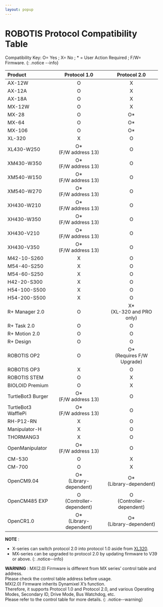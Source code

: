 ```yaml
---
layout: popup
---
```


# ROBOTIS Protocol Compatibility Table

Compatibility Key: O= Yes ; X= No ; * = User Action Required ; F/W= Firmware.
{: .notice --info}  

| Product             |         Protocol 1.0         |         Protocol 2.0          |
|:--------------------|:----------------------------:|:-----------------------------:|
| AX-12W              |              O               |               X               |
| AX-12A              |              O               |               X               |
| AX-18A              |              O               |               X               |
| MX-12W              |              O               |               X               |
| MX-28               |              O               |              O*               |
| MX-64               |              O               |              O*               |
| MX-106              |              O               |              O*               |
| XL-320              |              X               |               O               |
| XL430-W250          |   O* <br>(F/W address 13)    |               O               |
| XM430-W350          |   O* <br>(F/W address 13)    |               O               |
| XM540-W150          |   O* <br>(F/W address 13)    |               O               |
| XM540-W270          |   O* <br>(F/W address 13)    |               O               |
| XH430-W210          |   O* <br>(F/W address 13)    |               O               |
| XH430-W350          |   O* <br>(F/W address 13)    |               O               |
| XH430-V210          |   O* <br>(F/W address 13)    |               O               |
| XH430-V350          |   O* <br>(F/W address 13)    |               O               |
| M42-10-S260         |              X               |               O               |
| M54-40-S250         |              X               |               O               |
| M54-60-S250         |              X               |               O               |
| H42-20-S300         |              X               |               O               |
| H54-100-S500        |              X               |               O               |
| H54-200-S500        |              X               |               O               |
| R+ Manager 2.0      |              O               | X* <br>(XL-320 and PRO only)  |
| R+ Task 2.0         |              O               |               O               |
| R+ Motion 2.0       |              O               |               O               |
| R+ Design           |              O               |               O               |
| ROBOTIS OP2         |              O               | O* <br>(Requires F/W Upgrade) |
| ROBOTIS OP3         |              X               |               O               |
| ROBOTIS STEM        |              O               |               X               |
| BIOLOID Premium     |              O               |               X               |
| TurtleBot3 Burger   |    O*<br>(F/W address 13)    |               O               |
| TurtleBot3 WafflePi |    O*<br>(F/W address 13)    |               O               |
| RH-P12-RN           |              X               |               O               |
| Manipulator-H       |              X               |               O               |
| THORMANG3           |              X               |               O               |
| OpenManipulator     |    O*<br>(F/W address 13)    |               O               |
| CM-530              |              O               |               X               |
| CM-700              |              O               |               X               |
| OpenCM9.04          |  O*<br>(Library-dependent)   |   O*<br>(Library-dependent)   |
| OpenCM485 EXP       | O <br>(Controller-dependent) |  O<br>(Controller-dependent)  |
| OpenCR1.0           |  O*<br>(Library-dependent)   |   O*<br>(Library-dependent)   |


**NOTE** :  
- X-series can switch protocol 2.0 into protocol 1.0 aside from [XL320](/docs/en/dxl/x/xl320/).  
- MX-series can be upgraded to protocol 2.0 by updating firmware to V39 or above.
{: .notice--info}  

**WARNING** : MX(2.0) Firmware is different from MX series’ control table and address.  
Please check the control table address before usage.  
MX(2.0) Firmware inherits Dynamixel X’s function.  
Therefore, it supports Protocol 1.0 and Protocol 2.0, and various Operating Modes, Secondary ID, Drive Mode, Bus Watchdog, etc.  
Please refer to the control table for more details.
{: .notice--warning}
